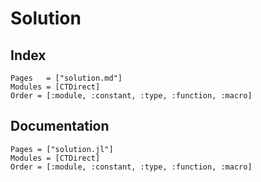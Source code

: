 # Solution

## Index

```@index
Pages   = ["solution.md"]
Modules = [CTDirect]
Order = [:module, :constant, :type, :function, :macro]
```

## Documentation

```@autodocs
Pages = ["solution.jl"]
Modules = [CTDirect]
Order = [:module, :constant, :type, :function, :macro]
```